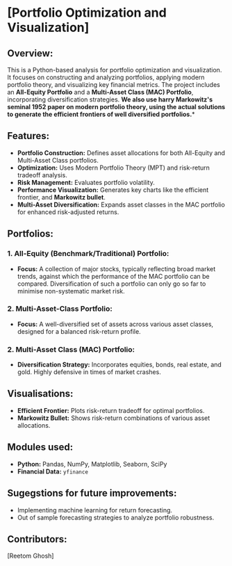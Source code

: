 # [Portfolio Optimization and Visualization]

## Overview:
This is a Python-based analysis for portfolio optimization and visualization. It focuses on constructing and analyzing portfolios, applying modern portfolio theory, and visualizing key financial metrics. The project includes an **All-Equity Portfolio** and a **Multi-Asset Class (MAC) Portfolio**, incorporating diversification strategies. 
**We also use harry Markowitz's seminal 1952 paper on modern portfolio theory, using the actual solutions to generate the efficient frontiers of well diversified portfolios.***

## Features:
- **Portfolio Construction:** Defines asset allocations for both All-Equity and Multi-Asset Class portfolios.
- **Optimization:** Uses Modern Portfolio Theory (MPT) and risk-return tradeoff analysis.
- **Risk Management:** Evaluates portfolio volatility.
- **Performance Visualization:** Generates key charts like the efficient frontier, and **Markowitz bullet**.
- **Multi-Asset Diversification:** Expands asset classes in the MAC portfolio for enhanced risk-adjusted returns.

## Portfolios:
### 1. All-Equity (Benchmark/Traditional) Portfolio:
- **Focus:** A collection of major stocks, typically reflecting broad market trends, against which the performance of the MAC portfolio can be compared. Diversification of such a portfolio can only go so far to minimise non-systematic market risk.

### 2. Multi-Asset-Class Portfolio:
- **Focus:** A well-diversified set of assets across various asset classes, designed for a balanced risk-return profile.

### 2. Multi-Asset Class (MAC) Portfolio:
- **Diversification Strategy:** Incorporates equities, bonds, real estate, and gold. Highly defensive in times of market crashes.

## Visualisations:
- **Efficient Frontier:** Plots risk-return tradeoff for optimal portfolios.
- **Markowitz Bullet:** Shows risk-return combinations of various asset allocations.

## Modules used:
- **Python:** Pandas, NumPy, Matplotlib, Seaborn, SciPy
- **Financial Data:** `yfinance`

## Sugegstions for future improvements:
- Implementing machine learning for return forecasting.
- Out of sample forecasting strategies to analyze portfolio robustness.

## Contributors:
[Reetom Ghosh]

